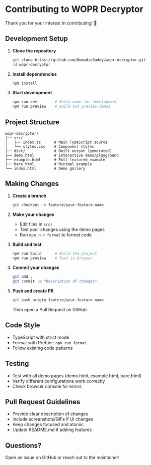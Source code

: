 # Contributing to WOPR Decryptor

Thank you for your interest in contributing! 🎉

## Development Setup

1. **Clone the repository**

    ```bash
    git clone https://github.com/NomadicDaddy/wopr-decryptor.git
    cd wopr-decryptor
    ```

2. **Install dependencies**

    ```bash
    npm install
    ```

3. **Start development**
    ```bash
    npm run dev        # Watch mode for development
    npm run preview    # Build and preview demos
    ```

## Project Structure

```
wopr-decryptor/
├── src/
│   ├── index.ts      # Main TypeScript source
│   └── styles.css    # Component styles
├── dist/             # Built output (generated)
├── demo.html         # Interactive demo/playground
├── example.html      # Full-featured example
├── bare.html         # Minimal example
└── index.html        # Demo gallery
```

## Making Changes

1. **Create a branch**

    ```bash
    git checkout -b feature/your-feature-name
    ```

2. **Make your changes**
    - Edit files in `src/`
    - Test your changes using the demo pages
    - Run `npm run format` to format code

3. **Build and test**

    ```bash
    npm run build      # Build the project
    npm run preview    # Test in browser
    ```

4. **Commit your changes**

    ```bash
    git add .
    git commit -m "Description of changes"
    ```

5. **Push and create PR**
    ```bash
    git push origin feature/your-feature-name
    ```
    Then open a Pull Request on GitHub

## Code Style

- TypeScript with strict mode
- Format with Prettier: `npm run format`
- Follow existing code patterns

## Testing

- Test with all demo pages (demo.html, example.html, bare.html)
- Verify different configurations work correctly
- Check browser console for errors

## Pull Request Guidelines

- Provide clear description of changes
- Include screenshots/GIFs if UI changes
- Keep changes focused and atomic
- Update README.md if adding features

## Questions?

Open an issue on GitHub or reach out to the maintainer!
